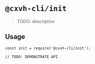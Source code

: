 # `@cxvh-cli/init`

> TODO: description

## Usage

```
const init = require('@cxvh-cli/init');

// TODO: DEMONSTRATE API
```
